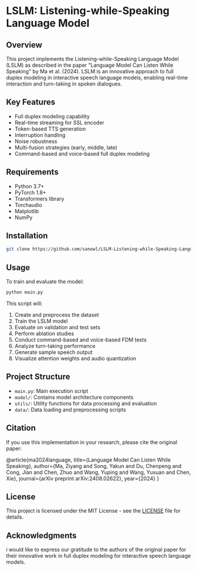 
# LSLM: Listening-while-Speaking Language Model

## Overview

This project implements the Listening-while-Speaking Language Model (LSLM) as described in the paper "Language Model Can Listen While Speaking" by Ma et al. (2024). LSLM is an innovative approach to full duplex modeling in interactive speech language models, enabling real-time interaction and turn-taking in spoken dialogues.

## Key Features

- Full duplex modeling capability
- Real-time streaming for SSL encoder
- Token-based TTS generation
- Interruption handling
- Noise robustness
- Multi-fusion strategies (early, middle, late)
- Command-based and voice-based full duplex modeling

## Requirements

- Python 3.7+
- PyTorch 1.8+
- Transformers library
- Torchaudio
- Matplotlib
- NumPy

## Installation

```bash
git clone https://github.com/sanowl/LSLM-Listening-while-Speaking-Language-Model.git
```

## Usage

To train and evaluate the model:

```bash
python main.py
```

This script will:
1. Create and preprocess the dataset
2. Train the LSLM model
3. Evaluate on validation and test sets
4. Perform ablation studies
5. Conduct command-based and voice-based FDM tests
6. Analyze turn-taking performance
7. Generate sample speech output
8. Visualize attention weights and audio quantization

## Project Structure

- `main.py`: Main execution script
- `model/`: Contains model architecture components
- `utils/`: Utility functions for data processing and evaluation
- `data/`: Data loading and preprocessing scripts

## Citation

If you use this implementation in your research, please cite the original paper:

@article{ma2024language,
  title={Language Model Can Listen While Speaking},
  author={Ma, Ziyang and Song, Yakun and Du, Chenpeng and Cong, Jian and Chen, Zhuo and Wang, Yuping and Wang, Yuxuan and Chen, Xie},
  journal={arXiv preprint arXiv:2408.02622},
  year={2024}
}

## License

This project is licensed under the MIT License - see the [LICENSE](LICENSE) file for details.

## Acknowledgments

i would like to express our gratitude to the authors of the original paper for their innovative work in full duplex modeling for interactive speech language models.
